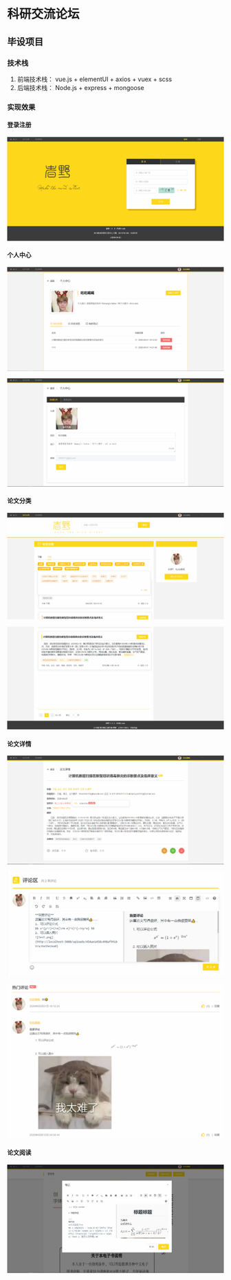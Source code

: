# 科研交流论坛 
## 毕设项目 
### 技术栈

1. 前端技术栈： vue.js + elementUI + axios + vuex + scss
2. 后端技术栈： Node.js + express + mongoose

### 实现效果

#### 登录注册

 ![login](img/login.png)
 
#### 个人中心

 ![userCenter](img/userCenter.png)
 
 ![editInfo](img/editInfo.png)
 
#### 论文分类

 ![filter](img/filter.png)
 
 ![filter2](img/filter2.png)
 
#### 论文详情

 ![detail](img/detail.png)
 
 ![comment](img/comment.png)
 
 ![clist](img/clist.png)

#### 论文阅读

 ![read](img/read.png)

